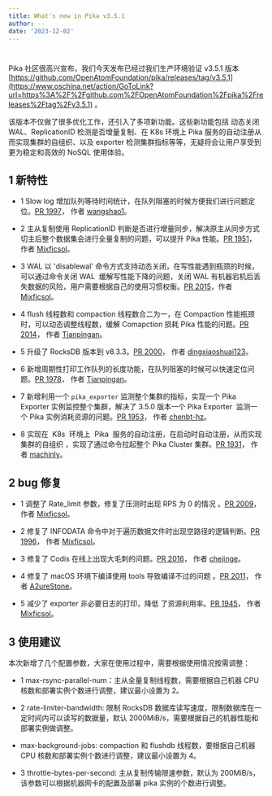 ```yaml
---
title: What's new in Pika v3.5.1
author: --
date: '2023-12-02'
---
```

# 



Pika 社区很高兴宣布，我们今天发布已经过我们生产环境验证 v3.5.1 版本 [https://github.com/OpenAtomFoundation/pika/releases/tag/v3.5.1](https://www.oschina.net/action/GoToLink?url=https%3A%2F%2Fgithub.com%2FOpenAtomFoundation%2Fpika%2Freleases%2Ftag%2Fv3.5.1) 。

该版本不仅做了很多优化工作，还引入了多项新功能。这些新功能包括 动态关闭 WAL、ReplicationID 检测是否增量复制、在 K8s 环境上 Pika 服务的自动注册从而实现集群的自组织、以及 exporter 检测集群指标等等，无疑将会让用户享受到更为稳定和高效的 NoSQL 使用体验。

## 1 新特性

- 1 Slow log 增加队列等待时间统计，在队列阻塞的时候方便我们进行问题定位。[PR 1997](https://www.oschina.net/action/GoToLink?url=https%3A%2F%2Fgithub.com%2FOpenAtomFoundation%2Fpika%2Fpull%2F1997)， 作者 [wangshao1](https://www.oschina.net/action/GoToLink?url=https%3A%2F%2Fgithub.com%2Fwangshao1)。
    
- 2 主从复制使用 ReplicationID 判断是否进行增量同步，解决原主从同步方式切主后整个数据集会进行全量复制的问题，可以提升 Pika 性能。[PR 1951](https://www.oschina.net/action/GoToLink?url=https%3A%2F%2Fgithub.com%2FOpenAtomFoundation%2Fpika%2Fpull%2F1951)， 作者 [Mixficsol](https://www.oschina.net/action/GoToLink?url=https%3A%2F%2Fgithub.com%2FMixficsol)。
    
- 3 WAL 以 'disablewal' 命令方式支持动态关闭，在写性能遇到瓶颈的时候，可以通过命令关闭 WAL  缓解写性能下降的问题，关闭 WAL 有机器宕机后丢失数据的风险，用户需要根据自己的使用习惯权衡。[PR 2015](https://www.oschina.net/action/GoToLink?url=https%3A%2F%2Fgithub.com%2FOpenAtomFoundation%2Fpika%2Fpull%2F2015)，作者 [Mixficsol](https://www.oschina.net/action/GoToLink?url=https%3A%2F%2Fgithub.com%2FMixficsol)。
    
- 4 flush 线程数和 compaction 线程数合二为一，在 Compaction 性能瓶颈时，可以动态调整线程数，缓解 Comapction 损耗 Pika 性能的问题。[PR 2014](https://www.oschina.net/action/GoToLink?url=https%3A%2F%2Fgithub.com%2FOpenAtomFoundation%2Fpika%2Fpull%2F2014)， 作者 [Tianpingan](https://www.oschina.net/action/GoToLink?url=https%3A%2F%2Fgithub.com%2FTianpingan)。
    
- 5 升级了 RocksDB 版本到 v8.3.3。[PR 2000](https://www.oschina.net/action/GoToLink?url=https%3A%2F%2Fgithub.com%2FOpenAtomFoundation%2Fpika%2Fpull%2F2000)， 作者 [dingxiaoshuai123](https://www.oschina.net/action/GoToLink?url=https%3A%2F%2Fgithub.com%2Fdingxiaoshuai123)。
    
- 6 新增周期性打印工作队列的长度功能，在队列阻塞的时候可以快速定位问题。[PR 1978](https://www.oschina.net/action/GoToLink?url=https%3A%2F%2Fgithub.com%2FOpenAtomFoundation%2Fpika%2Fpull%2F1978)， 作者 [Tianpingan](https://www.oschina.net/action/GoToLink?url=https%3A%2F%2Fgithub.com%2FTianpingan)。
    
- 7 新增利用一个 `pika_exporter` 监测整个集群的指标，实现一个 Pika Exporter 实例监控整个集群，解决了 3.5.0 版本一个 Pika Exporter  监测一个 Pika 实例消耗资源的问题。[PR 1953](https://www.oschina.net/action/GoToLink?url=https%3A%2F%2Fgithub.com%2FOpenAtomFoundation%2Fpika%2Fpull%2F1953)， 作者 [chenbt-hz](https://www.oschina.net/action/GoToLink?url=https%3A%2F%2Fgithub.com%2Fchenbt-hz)。
    
- 8 实现在  K8s  环境上  Pika  服务的自动注册，在启动时自动注册，从而实现集群的自组织 ，实现了通过命令拉起整个 Pika Cluster 集群。[PR 1931](https://www.oschina.net/action/GoToLink?url=https%3A%2F%2Fgithub.com%2FOpenAtomFoundation%2Fpika%2Fpull%2F1931)， 作者 [machinly](https://www.oschina.net/action/GoToLink?url=https%3A%2F%2Fgithub.com%2Fmachinly)。
    

## 2 bug 修复

- 1 调整了 Rate\_limit 参数，修复了压测时出现 RPS 为 0 的情况 。[PR 2009](https://www.oschina.net/action/GoToLink?url=https%3A%2F%2Fgithub.com%2FOpenAtomFoundation%2Fpika%2Fpull%2F2009)， 作者 [Mixficsol](https://www.oschina.net/action/GoToLink?url=https%3A%2F%2Fgithub.com%2FMixficsol)。
    
- 2 修复了 INFODATA 命令中对于遍历数据文件时出现空路径的逻辑判断。[PR 1996](https://www.oschina.net/action/GoToLink?url=https%3A%2F%2Fgithub.com%2FOpenAtomFoundation%2Fpika%2Fpull%2F1996)， 作者 [Mixficsol](https://www.oschina.net/action/GoToLink?url=https%3A%2F%2Fgithub.com%2FMixficsol)。
    
- 3 修复了 Codis 在线上出现大毛刺的问题。[PR 2016](https://www.oschina.net/action/GoToLink?url=https%3A%2F%2Fgithub.com%2FOpenAtomFoundation%2Fpika%2Fpull%2F2016)， 作者 [chejinge](https://www.oschina.net/action/GoToLink?url=https%3A%2F%2Fgithub.com%2Fchejinge)。
    
- 4 修复了 macOS 环境下编译使用 tools 导致编译不过的问题 。[PR 2011](https://www.oschina.net/action/GoToLink?url=https%3A%2F%2Fgithub.com%2FOpenAtomFoundation%2Fpika%2Fpull%2F2011)， 作者 [A2ureStone](https://www.oschina.net/action/GoToLink?url=https%3A%2F%2Fgithub.com%2FA2ureStone)。
    
- 5 减少了 exporter 非必要日志的打印，降低 了资源利用率。[PR 1945](https://www.oschina.net/action/GoToLink?url=https%3A%2F%2Fgithub.com%2FOpenAtomFoundation%2Fpika%2Fpull%2F1945)， 作者 [Mixficsol](https://www.oschina.net/action/GoToLink?url=https%3A%2F%2Fgithub.com%2FMixficsol)。
    

## 3 使用建议

本次新增了几个配置参数，大家在使用过程中，需要根据使用情况按需调整：

- 1 max-rsync-parallel-num：主从全量复制线程数，需要根据自己机器 CPU 核数和部署实例个数进行调整，建议最小设置为 2。
    
- 2 rate-limiter-bandwidth: 限制 RocksDB 数据库读写速度，限制数据库在一定时间内可以读写的数据量，默认 2000MiB/s，需要根据自己的机器性能和部署实例做调整。
    
- max-background-jobs: compaction 和 flushdb 线程数，要根据自己机器 CPU 核数和部署实例个数进行调整，建议最小设置为 4。
    
- 3 throttle-bytes-per-second: 主从复制传输限速参数，默认为 200MiB/s，该参数可以根据机器网卡的配置及部署 pika 实例的个数进行调整。